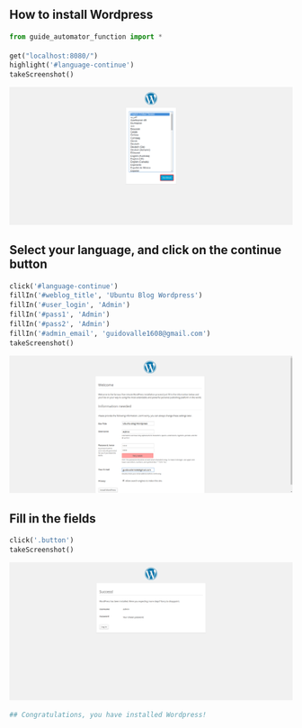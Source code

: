 
## How to install Wordpress


```python
from guide_automator_function import *

get("localhost:8080/")
highlight('#language-continue')
takeScreenshot()

```


![png](Wordpress_files/Wordpress_1_0.png)


## Select your language, and click on the continue button


```python
click('#language-continue')
fillIn('#weblog_title', 'Ubuntu Blog Wordpress')
fillIn('#user_login', 'Admin')
fillIn('#pass1', 'Admin')
fillIn('#pass2', 'Admin')
fillIn('#admin_email', 'guidovalle1608@gmail.com')
takeScreenshot()
```


![png](Wordpress_files/Wordpress_3_0.png)


## Fill in the fields


```python
click('.button')
takeScreenshot()
```


![png](Wordpress_files/Wordpress_5_0.png)



```python
## Congratulations, you have installed Wordpress!
```


```python

```
